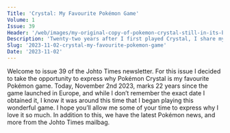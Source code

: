 ```yaml
---
Title: 'Crystal: My Favourite Pokémon Game'
Volume: 1
Issue: 39
Header: '/web/images/my-original-copy-of-pokemon-crystal-still-in-its-box-since-i-bought-it-in-2001.jpeg'
Description: 'Twenty-two years after I first played Crystal, I share my thoughts on why its my favourite Pokémon game. We have the latest Pokémon news, and more from the Johto Times mailbag!'
Slug: '2023-11-02-crystal-my-favourite-pokemon-game'
Date: '2023-11-02'
---
```

Welcome to issue 39 of the Johto Times newsletter. For this issue I decided to take the opportunity to express why Pokémon Crystal is my favourite Pokémon game. Today, November 2nd 2023, marks 22 years since the game launched in Europe, and while I don’t remember the exact date I obtained it, I know it was around this time that I began playing this wonderful game. I hope you’ll allow me some of your time to express why I love it so much. In addition to this, we have the latest Pokémon news, and more from the Johto Times mailbag.